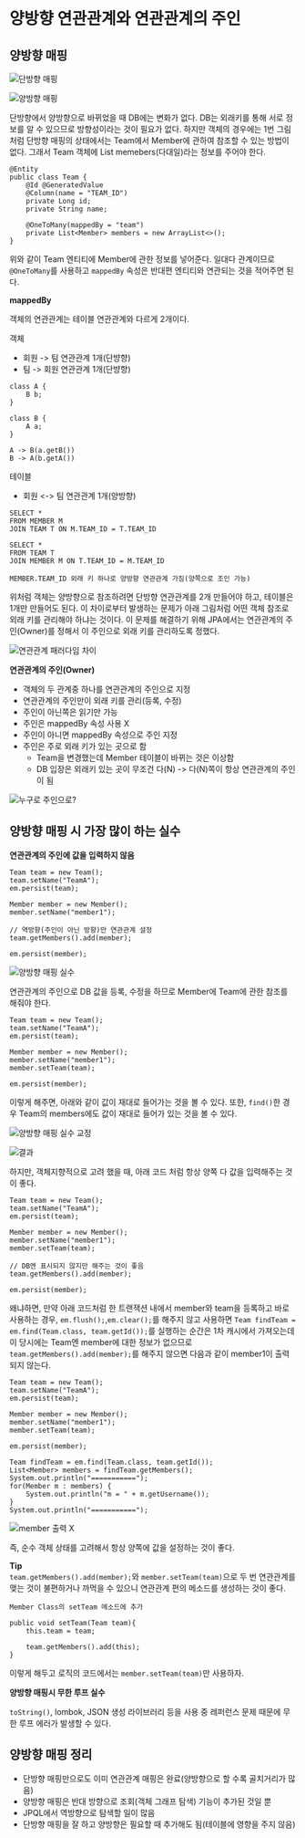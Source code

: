 # 양방향 연관관계와 연관관계의 주인

## 양방향 매핑

![단방향 매핑](/picture/객체_지향_모델링.PNG)

![양방향 매핑](/picture/양방향_매핑.PNG)

단방향에서 양방향으로 바뀌었을 때 DB에는 변화가 없다. DB는 외래키를 통해 서로 정보를 알 수 있으므로 방향성이라는 것이 필요가 없다. 하지만 객체의 경우에는 1번 그림처럼 단방향 매핑의 상태에서는 Team에서 Member에 관하여 참조할 수 있는 방법이 없다. 그래서 Team 객체에 List memebers(다대일)라는 정보를 주어야 한다.

```
@Entity
public class Team {
    @Id @GeneratedValue
    @Column(name = "TEAM_ID")
    private Long id;
    private String name;

    @OneToMany(mappedBy = "team")
    private List<Member> members = new ArrayList<>();
}
```

위와 같이 Team 엔티티에 Member에 관한 정보를 넣어준다. 일대다 관계이므로 `@OneToMany`를 사용하고 `mappedBy` 속성은 반대편 엔티티와 연관되는 것을 적어주면 된다.

**mappedBy**

객체의 연관관계는 테이블 연관관계와 다르게 2개이다.

객체
 - 회원 -> 팀 연관관계 1개(단뱡향)
 - 팀 -> 회원 연관관계 1개(단뱡향)

```
class A {
    B b;
}

class B {
    A a;
}

A -> B(a.getB())
B -> A(b.getA())
```

테이블
 - 회원 <-> 팀 연관관계 1개(양방향)

```
SELECT *
FROM MEMBER M
JOIN TEAM T ON M.TEAM_ID = T.TEAM_ID

SELECT *
FROM TEAM T
JOIN MEMBER M ON T.TEAM_ID = M.TEAM_ID

MEMBER.TEAM_ID 외래 키 하나로 양방향 연관관계 가짐(양쪽으로 조인 가능)
```

위처럼 객체는 양방향으로 참조하려면 단방향 연관관계를 2개 만들어야 하고, 테이블은 1개만 만들어도 된다. 이 차이로부터 발생하는 문제가 아래 그림처럼 어떤 객체 참조로 외래 키를 관리해야 하냐는 것이다. 이 문제를 해결하기 위해 JPA에서는 연관관계의 주인(Owner)를 정해서 이 주인으로 외래 키를 관리하도록 정했다.

![연관관계 패러다임 차이](/picture/패러다임_차이.PNG)


**연관관계의 주인(Owner)**
 - 객체의 두 관계중 하나를 연관관계의 주인으로 지정
 - 연관관계의 주인만이 외래 키를 관리(등록, 수정)
 - 주인이 아닌쪽은 읽기만 가능
 - 주인은 mappedBy 속성 사용 X
 - 주인이 아니면 mappedBy 속성으로 주인 지정
 - 주인은 주로 외래 키가 있는 곳으로 함
    - Team을 변경했는데 Member 테이블이 바뀌는 것은 이상함
    - DB 입장은 외래키 있는 곳이 무조건 다(N) -> 다(N)쪽이 항상 연관관계의 주인이 됨

![누구로 주인으로?](/picture/누구를_주인으로.PNG)


## 양방향 매핑 시 가장 많이 하는 실수

**연관관계의 주인에 값을 입력하지 않음**

```
Team team = new Team();
team.setName("TeamA");
em.persist(team);

Member member = new Member();
member.setName("member1");

// 역방향(주인이 아닌 방향)만 연관관계 설정
team.getMembers().add(member);

em.persist(member);
```

![양방향 매핑 실수](/picture/양방향_매핑_실수.PNG)

연관관계의 주인으로 DB 값을 등록, 수정을 하므로 Member에 Team에 관한 참조를 해줘야 한다.

```
Team team = new Team();
team.setName("TeamA");
em.persist(team);

Member member = new Member();
member.setName("member1");
member.setTeam(team);

em.persist(member);
```

이렇게 해주면, 아래와 같이 값이 재대로 들어가는 것을 볼 수 있다. 또한, `find()`한 경우 Team의 members에도 값이 재대로 들어가 있는 것을 볼 수 있다.

![양방향 매핑 실수 교정](/picture/양방향_매핑_실수_교정.PNG)

![결과](/picture/Find_결과.PNG)

하지만, 객체지향적으로 고려 했을 때, 아래 코드 처럼 항상 양쪽 다 값을 입력해주는 것이 좋다.

```
Team team = new Team();
team.setName("TeamA");
em.persist(team);

Member member = new Member();
member.setName("member1");
member.setTeam(team);

// DB엔 표시되지 않지만 해주는 것이 좋음
team.getMembers().add(member);

em.persist(member);
```
왜냐하면, 만약 아래 코드처럼 한 트랜잭션 내에서 member와 team을 등록하고 바로 사용하는 경우, `em.flush();`,`em.clear();`를 해주지 않고 사용하면 `Team findTeam = em.find(Team.class, team.getId());`를 실행하는 순간은 1차 캐시에서 가져오는데 이 당시에는 Team엔 member에 대한 정보가 없으므로 `team.getMembers().add(member);`를 해주지 않으면 다음과 같이 member1이 출력되지 않는다.

```
Team team = new Team();
team.setName("TeamA");
em.persist(team);

Member member = new Member();
member.setName("member1");
member.setTeam(team);

em.persist(member);

Team findTeam = em.find(Team.class, team.getId());
List<Member> members = findTeam.getMembers();
System.out.println("===========");
for(Member m : members) {
    System.out.println("m = " + m.getUsername());
}
System.out.println("===========");
```

![member 출력 X](/picture/member_출력_X.PNG)

즉, 순수 객체 상태를 고려해서 항상 양쪽에 값을 설정하는 것이 좋다.

**Tip**  
`team.getMembers().add(member);`와 `member.setTeam(team)`으로 두 번 연관관계를 맺는 것이 불편하거나 까먹을 수 있으니 연관관계 편의 메소드를 생성하는 것이 좋다.

```
Member Class의 setTeam 메소드에 추가

public void setTeam(Team team){
    this.team = team;

    team.getMembers().add(this);
}
```
이렇게 해두고 로직의 코드에서는 `member.setTeam(team)`만 사용하자.


**양방향 매핑시 무한 루프 실수**

`toString()`, lombok, JSON 생성 라이브러리 등을 사용 중 레퍼런스 문제 때문에 무한 루프 에러가 발생할 수 있다.

## 양방향 매핑 정리

- 단방향 매핑만으로도 이미 연관관계 매핑은 완료(양방향으로 할 수록 골치거리가 많음)
- 양방향 매핑은 반대 방향으로 조회(객체 그래프 탐색) 기능이 추가된 것일 뿐
- JPQL에서 역방향으로 탐색할 일이 많음 
- 단방향 매핑을 잘 하고 양방향은 필요할 때 추가해도 됨(테이블에 영향을 주지 않음)